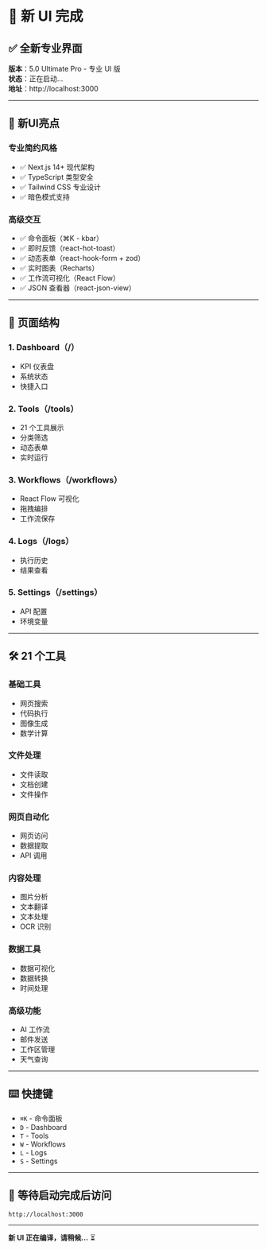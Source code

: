 # 🎨 新 UI 完成

## ✅ 全新专业界面

**版本**：5.0 Ultimate Pro - 专业 UI 版  
**状态**：正在启动...  
**地址**：http://localhost:3000

---

## 🎯 新UI亮点

### 专业简约风格
- ✅ Next.js 14+ 现代架构
- ✅ TypeScript 类型安全
- ✅ Tailwind CSS 专业设计
- ✅ 暗色模式支持

### 高级交互
- ✅ 命令面板（⌘K - kbar）
- ✅ 即时反馈（react-hot-toast）
- ✅ 动态表单（react-hook-form + zod）
- ✅ 实时图表（Recharts）
- ✅ 工作流可视化（React Flow）
- ✅ JSON 查看器（react-json-view）

---

## 📄 页面结构

### 1. Dashboard（/）
- KPI 仪表盘
- 系统状态
- 快捷入口

### 2. Tools（/tools）
- 21 个工具展示
- 分类筛选
- 动态表单
- 实时运行

### 3. Workflows（/workflows）
- React Flow 可视化
- 拖拽编排
- 工作流保存

### 4. Logs（/logs）
- 执行历史
- 结果查看

### 5. Settings（/settings）
- API 配置
- 环境变量

---

## 🛠️ 21 个工具

### 基础工具
- 网页搜索
- 代码执行
- 图像生成
- 数学计算

### 文件处理
- 文件读取
- 文档创建
- 文件操作

### 网页自动化
- 网页访问
- 数据提取
- API 调用

### 内容处理
- 图片分析
- 文本翻译
- 文本处理
- OCR 识别

### 数据工具
- 数据可视化
- 数据转换
- 时间处理

### 高级功能
- AI 工作流
- 邮件发送
- 工作区管理
- 天气查询

---

## ⌨️ 快捷键

- `⌘K` - 命令面板
- `D` - Dashboard
- `T` - Tools
- `W` - Workflows
- `L` - Logs
- `S` - Settings

---

## 🚀 等待启动完成后访问

```
http://localhost:3000
```

---

**新 UI 正在编译，请稍候...** ⏳




